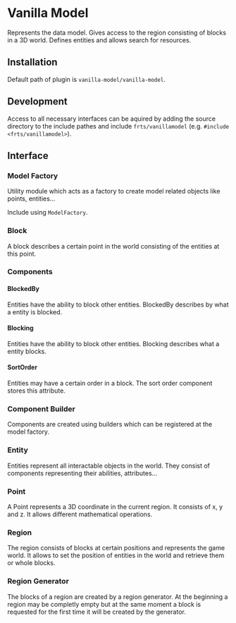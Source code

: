 # Vanilla Model

Represents the data model. Gives access to the region consisting of blocks in a 3D world. Defines entities and allows search for resources.

## Installation

Default path of plugin is `vanilla-model/vanilla-model`.

## Development

Access to all necessary interfaces can be aquired by adding the source directory to the include pathes and include `frts/vanillamodel` (e.g. `#include <frts/vanillamodel>`).

## Interface

### Model Factory

Utility module which acts as a factory to create model related objects like points, entities...

Include using `ModelFactory`.

### Block

A block describes a certain point in the world consisting of the entities at this point.

### Components

#### BlockedBy

Entities have the ability to block other entities. BlockedBy describes by what a entity is blocked.

#### Blocking

Entities have the ability to block other entities. Blocking describes what a entity blocks.

#### SortOrder

Entities may have a certain order in a block. The sort order component stores this attribute.

### Component Builder

Components are created using builders which can be registered at the model factory.

### Entity

Entities represent all interactable objects in the world. They consist of components representing their abilities, attributes...

### Point

A Point represents a 3D coordinate in the current region. It consists of x, y and z. It allows different mathematical operations.

### Region

The region consists of blocks at certain positions and represents the game world. It allows to set the position of entities in the world and retrieve them or whole blocks. 

### Region Generator

The blocks of a region are created by a region generator. At the beginning a region may be completly empty but at the same moment a block is requested for the first time it will be created by the generator.
